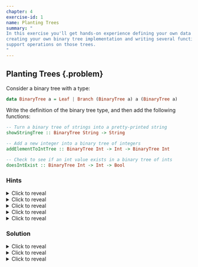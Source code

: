 ```yaml
---
chapter: 4
exercise-id: 1
name: Planting Trees
summary: "
In this exercise you'll get hands-on experience defining your own data types by
creating your own binary tree implementation and writing several functions to
support operations on those trees.
"
---
```


## Planting Trees {.problem}

Consider a binary tree with a type:

```haskell
data BinaryTree a = Leaf | Branch (BinaryTree a) a (BinaryTree a)
```

Write the definition of the binary tree type, and then add the following
functions:

```haskell
-- Turn a binary tree of strings into a pretty-printed string
showStringTree :: BinaryTree String -> String

-- Add a new integer into a binary tree of integers
addElementToIntTree :: BinaryTree Int -> Int -> BinaryTree Int

-- Check to see if an int value exists in a binary tree of ints
doesIntExist :: BinaryTree Int -> Int -> Bool
```
### Hints

<div class="hints">
<details>
<summary>Click to reveal</summary>

Try creating a helper function to turn a `BinaryTree Int` into a `BinaryTree
String` to help you test and debug your functions.

</details>

<details>
<summary>Click to reveal</summary>

You have several different options for how you can print your tree. Displaying
it visually in the terminal as a tree may be pretty difficult right
now. Instead, try thinking about other ways to print out the contents of the
tree.

</details>

<details>
<summary>Click to reveal</summary>

Don't worry about keeping your binary tree balanced. For now, try to insert
elements using the following rules:

  - If the new element is smaller than the root of the tree, insert the element
    on the left
  - If the new element is larger than the root of the tree, insert the element
    on the right
  - If the new element is the same as the root of the tree, do nothing
  - If the tree is empty, insert an element by creating a new root whose left
    and write sides are both empty leaves

</details>

<details>
<summary>Click to reveal</summary>

Use this function to convert a tree of numbers into a tree of strings, so that
you can easily print it out:

```haskell
showTree :: BinaryTree Int -> BinaryTree String
showTree Leaf = Leaf
showTree (Branch l a r) = Branch (showTree l) (show a) (showTree r)
```

</details>

<details>
<summary>Click to reveal</summary>
Try making `showString` print out the elements in order. Here's an example:

```haskell

λ t = addElementToIntTree (addElementToIntTree (addElementToIntTree Leaf 5) 0) 10

λ showStringTree $ showTree t
"0,5,10"

λ showStringTree $ showTree (addElementToIntTree t 3)
"0,3,5,10"

λ showStringTree $ showTree (addElementToIntTree t 12)
"0,5,10,12"

λ showStringTree $ showTree (addElementToIntTree t 2)
"0,2,5,10"

λ showStringTree $ showTree (addElementToIntTree t 9)
"0,5,9,10"
```
</details>

### Solution

<div class="solution">

<details>
<summary>Click to reveal</summary>
The first part of this exercises asks us to find a way to print a binary tree
containing strings. Since we don't have a particular output format, let's start
with a naive printing function and refactor if we're not happy with it:

```haskell
showStringNaive :: BinaryTree String -> String
showStringNaive Leaf = ""
showStringNaive (Branch l a r) =
  leftStr <> "," <> a <> "," <> rightStr
  where
    leftStr = showStringNaive l
    rightStr = showStringNaive r
```

You'll notice that the first thing we do is pattern match on the tree. Since a
`Leaf` doesn't have any value associated with it, we can just return an empty
string. To create a string for a `Branch`, we needto include both the current
value in the branch, as well as the stringified versions of the left and right
subtrees.

Let's load this up in `ghci` and test it out:

```haskell
λ showStringNaive $ Leaf
""

λ showStringNaive $ Branch Leaf "a" Leaf
",a,"

λ showStringNaive $ Branch (Branch Leaf "a" Leaf) "b" (Branch Leaf "c" Leaf)
",a,,b,,c,"
```

Our elements are being printed out in order, which is what we want, but the
extra commas are pretty ugly. Let's see if we can fix that. The first thing
we'll do is to decouple traversing the tree from generating the output. Instead
of doing it all in one pass, we'll add a helper function called
`binaryTreeToList` that will traverse the tree and return a list with all of the
elements in the right order:

```haskell
binaryTreeToList :: BinaryTree a -> [a]
binaryTreeToList Leaf = []
binaryTreeToList (Branch l a r) =
  binaryTreeToList l <> [a] <> binaryTreeToList r
```

You can see that the logic here is more or less identical to the logic we used
for putting the tree together, but we're not trying to actually merge the
strings together. This has the additional benefit that we can ignore the details
about what kind of tree we're dealing with, so we could use this for trees with
data other than just strings.

Next, we need to combine the list of strings into a single string with commas
inbetween each element. There's a function in from `Data.List` in `Prelude` that
can do this for us. It's called `intercalate`:

```haskell
λ import Data.List (intercalate)

λ :t intercalate
intercalate :: [a] -> [[a]] -> [a]

λ intercalate "," ["a","b","c"]
"a,b,c"

λ intercalate "," ["a"]
"a"

λ intercalate "," ["a","b"]
"a,b"
```

We can use this function make our program work as we'd hoped:

```haskell
showStringTree :: BinaryTree String -> String
showStringTree = intercalate "," . binaryTreeToList
```

Let's run this and see how it works:

```haskell
λ showStringTree $ Branch (Branch Leaf "a" Leaf) "b" (Branch Leaf "c" Leaf)
"a,b,c"
```

Much better! This version of our function works just as we'd have
hoped. Unfortunately, we had to rely on a function that wasn't covered in the
chapter to get there. Let's address that by writing our own version of
`intercalate`:

```haskell
intercalate :: [a] -> [[a]] -> [a]
intercalate a (x:y:ys) = x <> a <> intercalate a (y:ys)
intercalate _ (y:_) = y
intercalate _ [] = []
```
You'll notice that this function uses pattern matching a bit differently than
many other examples you've seen. Normally, when we're pattern matching on a
list, we're only pulling out a single element:

```haskell
(x:xs)
```

In `intercalate` we're pattern matching on the first _two_ elements of a
list. We only want to add a new element between pairs of elements- never before
or after a single element. Pattern matching on the first two elements allows us
to easily ensure that our list has two elements. In the second pattern, we only
have a single element list. In that case, we want to return it as is. Similarly,
in the last pattern, we have an empty list and so we can only return an empty
list. We can write this a bit more tersely by combining the last two patterns:

```haskell
intercalate :: [a] -> [[a]] -> [a]
intercalate a (x:y:ys) = x <> a <> intercalate a (y:ys)
intercalate _ rest = concat rest
```

Let's take one last look at all of this together:

```haskell
showStringTree :: BinaryTree String -> String
showStringTree = intercalate "," . binaryTreeToList

intercalate :: [a] -> [[a]] -> [a]
intercalate a (x:y:ys) = x <> a <> intercalate a (y:ys)
intercalate _ rest = concat rest

binaryTreeToList :: BinaryTree a -> [a]
binaryTreeToList Leaf = []
binaryTreeToList (Branch l a r) = binaryTreeToList l <> [a] <> binaryTreeToList r
```

</details>

<details>
<summary>Click to reveal</summary>

The next part of our exercises asks us to add an element to a tree of
`Int`s. Just like the last part of this exercise, we have some flexibility here
to determine for ourselves exactly how we want to handle inserting a
value. Let's go with a fairly simple approach. We won't worry about keeping tree
balanced. The first element that we insert will become the root of our tree. Any
elements we insert that are numerically less than the root will go into the
left side of the tree, and any elements greater tan the root will go into the
right side of the tree. If an element already exists in the tree, we won't
insert it again. Let's take a look at the code:

```haskell
addElementToIntTree :: BinaryTree Int -> Int -> BinaryTree Int
addElementToIntTree tree n =
  case tree of
    Leaf -> Branch Leaf n Leaf
    Branch l a r
      | n > a -> Branch l a (addElementToIntTree r n)
      | n < a -> Branch (addElementToIntTree l n) a r
      | otherwise -> Branch l a r
```

You'll see that the code in this example maps pretty closely to our description
of the algorithm. We start by pattern matching on the tree. If it's empty
(`Leaf`) we create a new root node that contains our value, with empty left and
right subtrees (`Branch Leaf n Leaf`). If we've got a branch, we compare it's
value with our current value. If the value we're insert is bigger, we
recursively insert our value into the right subtree. If it's smaller, we
recursively insert our value into the left subtree. Otherwise, the values must
be the same and so we don't need to do anything.

You'll notice that we're using a wildcard `otherwise` guard in this example
instead of explicitly testing for equality. If we'd written the code with an
explicit equality test, it would have functioned the same way, but you might get
warnings about an incomplete pattern. Although we know that `n` must always be
greater than, less than, or equal to `a`, the compiler doesn't know that and
assumes we might have missed a pattern.

Testing this solution isn't entirely straightforward. In the last part of this
exercise we built a program that would let us display trees full of strings, but
now we're working with trees full of numbers. Let's write couple helper function
to make it easier for us to view the results of inserting a new value:

```haskell
showTree :: BinaryTree Int -> BinaryTree String
showTree Leaf = Leaf
showTree (Branch l a r) = Branch (showTree l) (show a) (showTree r)
```

This `showTree` function will let us convert a tree containing numbers into a
`BinaryTree String` that we can use with the `showStringTree` function that we
wrote earlier. Let's test it out:

```haskell
λ showStringTree . showTree $ Branch (Branch Leaf 1 Leaf) 2 (Branch Leaf 3 Leaf)
"1,2,3"
```

It looks like `showStringTree` is working with a small example list. Let's try
using `addElementToIntTree` to add some numbers to a larger tree, then see if we
get the right output:

```haskell
λ showStringTree . showTree $ addElementToIntTree (addElementToIntTree (addElementToIntTree Leaf 2) 3) 1
"1,2,3"
```

It works! It's also a lot of typing! Let's write another helpfer function- this
time we'll write one that lets us convert a list of numbers into a tree:

```haskell
intTreeFromList :: [Int] -> BinaryTree Int
intTreeFromList = foldl addElementToIntTree Leaf
```

This function uses `foldl` to add all of the elements from a list into the tree,
starting with an empty tree. As you can imagine, we could easily modify this
function to insert elements into an existing tree as well. We're using `foldl`
here since our binary tree operations do not support infinite trees.

Let's give this a shot to see if it works:

```haskell
λ showStringTree . showTree $ intTreeFromList [3,2,1]
"1,2,3"

λ showStringTree . showTree $ intTreeFromList [3,2,1]
"1,2,3"

λ showStringTree . showTree $ intTreeFromList [3,2,1]
"1,2,3"
```

Our function works, and we can see that the order we insert elements
doesn't matter, since `showStringTree` will always print the elements in
order. It is worth keeping in mind that, since we are not rebalancing our tree
on insertion, adding elements that are already in order (or exactly in reverse)
results in an extremely unbalanced tree. This isn't a problem per-se, just a
trade-off we made to keep the solution simple. As you get more experience with
Haskell you can continue to work on this exercise and try to build a version of
your insertion function that will rebalance itself.
</details>

<details>
<summary>Click to reveal</summary>
The last question in this exercise asks us to write a function to find whether
a particular value exists in a tree of numbers. This function ends up being very
similar to our earlier insertion function:

```haskell
doesIntExist :: BinaryTree Int -> Int -> Bool
doesIntExist Leaf _ = False
doesIntExist (Branch l a r) n
  | n > a = doesIntExist r n
  | n < a = doesIntExist l n
  | otherwise = True
```

This algorithm relies on the tree being "well-formed”. That is to say, the tree
should follow the same structure that we used for `addElementToIntTree`. Smaller
elements to the left, larger elements to the right. If the current element that
we're looking at is an empyt `Leaf` then we can be sure that the element doesn't
exist in the tree. If we're looking at a `Branch` whose element matches what
we're looking for, then we've found it. Otherwise, we can look at the left or
right subtree depending on whether the element we're searching for is smaller or
larger than the element at the root of the current tree.

</details>

</div>
